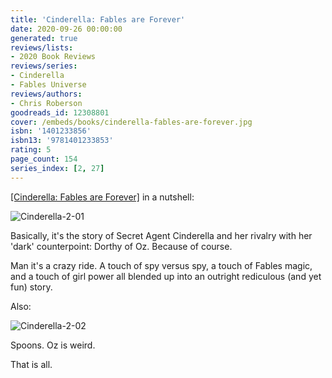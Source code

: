 ```yaml
---
title: 'Cinderella: Fables are Forever'
date: 2020-09-26 00:00:00
generated: true
reviews/lists:
- 2020 Book Reviews
reviews/series:
- Cinderella
- Fables Universe
reviews/authors:
- Chris Roberson
goodreads_id: 12308801
cover: /embeds/books/cinderella-fables-are-forever.jpg
isbn: '1401233856'
isbn13: '9781401233853'
rating: 5
page_count: 154
series_index: [2, 27]
---
```

[[Cinderella: Fables are Forever]]() in a nutshell:  

![Cinderella-2-01](/embeds/books/attachments/cinderella-2-01.jpg)  

<!--more-->

Basically, it's the story of Secret Agent Cinderella and her rivalry with her 'dark' counterpoint: Dorthy of Oz. Because of course.  

Man it's a crazy ride. A touch of spy versus spy, a touch of Fables magic, and a touch of girl power all blended up into an outright rediculous (and yet fun) story.  

Also:  

![Cinderella-2-02](/embeds/books/attachments/cinderella-2-02.jpg)  

Spoons. Oz is weird.  

That is all.